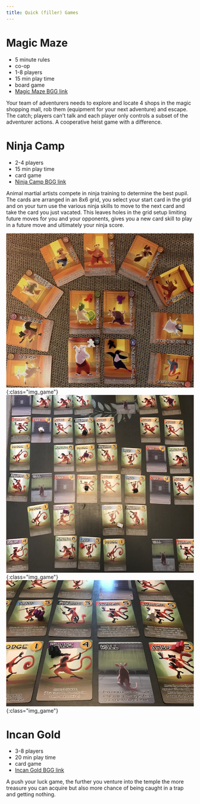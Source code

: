 ```yaml
---
title: Quick (filler) Games
---
```


# Magic Maze

* 5 minute rules
* co-op
* 1-8 players
* 15 min play time
* board game
* [Magic Maze BGG link](https://boardgamegeek.com/boardgame/209778/magic-maze)

Your team of adventurers needs to explore and locate 4 shops in the magic shopping mall, rob them (equipment for your next adventure) and escape. The catch; players can't talk and each player only controls a subset of the adventurer actions. A cooperative heist game with a difference.

# Ninja Camp

* 2-4 players
* 15 min play time
* card game
* [Ninja Camp BGG link](https://boardgamegeek.com/boardgame/176565/ninja-camp)

Animal martial artists compete in ninja training to determine the best pupil. The cards are arranged in an 8x6 grid, you select your start card in the grid and on your turn use the various ninja skills to move to the next card and take the card you just vacated. This leaves holes in the grid setup limiting future moves for you and your opponents, gives you a new card skill to play in a future move and ultimately your ninja score.

![Ninja camp martial artists](/images/ninjacamp_03.jpg "Ninja camp martial artists"){:class="img_game"}
![Ninja camp grid setup part way through a game](/images/ninjacamp_06.jpg "Ninja camp grid setup part way through a game"){:class="img_game"}
![Ninja camp close up of cards and ninja meeples](/images/ninjacamp_04.jpg "Ninja camp close up of cards and ninja meeples"){:class="img_game"}

# Incan Gold

* 3-8 players
* 20 min play time
* card game
* [Incan Gold BGG link](https://boardgamegeek.com/boardgame/15512/diamant)

A push your luck game, the further you venture into the temple the more treasure you can acquire but also more chance of being caught in a trap and getting nothing.
